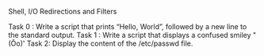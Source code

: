 Shell, I/O Redirections and Filters

Task 0 : Write a script that prints “Hello, World”, followed by a new line to the standard output.
Task 1 : Write a script that displays a confused smiley "(Ôo)'
Task 2: Display the content of the /etc/passwd file.
